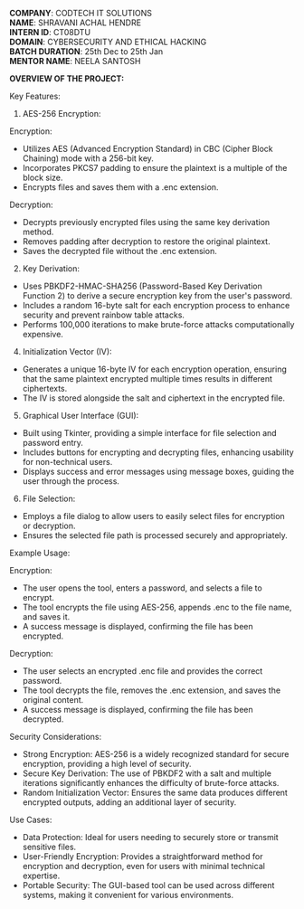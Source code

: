 **COMPANY**: CODTECH IT SOLUTIONS  
**NAME**: SHRAVANI ACHAL HENDRE  
**INTERN ID**: CT08DTU  
**DOMAIN**: CYBERSECURITY AND ETHICAL HACKING  
**BATCH DURATION**: 25th Dec to 25th Jan  
**MENTOR NAME**: NEELA SANTOSH 

**OVERVIEW OF THE PROJECT:**

Key Features:
1. AES-256 Encryption:

Encryption:  
- Utilizes AES (Advanced Encryption Standard) in CBC (Cipher Block Chaining) mode with a 256-bit key.
- Incorporates PKCS7 padding to ensure the plaintext is a multiple of the block size.
- Encrypts files and saves them with a .enc extension.

Decryption:  
- Decrypts previously encrypted files using the same key derivation method.  
- Removes padding after decryption to restore the original plaintext.  
- Saves the decrypted file without the .enc extension.  

2. Key Derivation:
- Uses PBKDF2-HMAC-SHA256 (Password-Based Key Derivation Function 2) to derive a secure encryption key from the user's password.
- Includes a random 16-byte salt for each encryption process to enhance security and prevent rainbow table attacks.
- Performs 100,000 iterations to make brute-force attacks computationally expensive.

4. Initialization Vector (IV):
- Generates a unique 16-byte IV for each encryption operation, ensuring that the same plaintext encrypted multiple times results in different ciphertexts.
- The IV is stored alongside the salt and ciphertext in the encrypted file.

5. Graphical User Interface (GUI):
- Built using Tkinter, providing a simple interface for file selection and password entry.
- Includes buttons for encrypting and decrypting files, enhancing usability for non-technical users.
- Displays success and error messages using message boxes, guiding the user through the process.

6. File Selection:
- Employs a file dialog to allow users to easily select files for encryption or decryption.
- Ensures the selected file path is processed securely and appropriately.

Example Usage:

Encryption:
- The user opens the tool, enters a password, and selects a file to encrypt.
- The tool encrypts the file using AES-256, appends .enc to the file name, and saves it.
- A success message is displayed, confirming the file has been encrypted.

Decryption:
- The user selects an encrypted .enc file and provides the correct password.
- The tool decrypts the file, removes the .enc extension, and saves the original content.
- A success message is displayed, confirming the file has been decrypted.

Security Considerations:
- Strong Encryption: AES-256 is a widely recognized standard for secure encryption, providing a high level of security.
- Secure Key Derivation: The use of PBKDF2 with a salt and multiple iterations significantly enhances the difficulty of brute-force attacks.
- Random Initialization Vector: Ensures the same data produces different encrypted outputs, adding an additional layer of security.

Use Cases:
- Data Protection: Ideal for users needing to securely store or transmit sensitive files.
- User-Friendly Encryption: Provides a straightforward method for encryption and decryption, even for users with minimal technical expertise.
- Portable Security: The GUI-based tool can be used across different systems, making it convenient for various environments.
